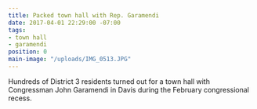 ```yaml
---
title: Packed town hall with Rep. Garamendi
date: 2017-04-01 22:29:00 -07:00
tags:
- town hall
- garamendi
position: 0
main-image: "/uploads/IMG_0513.JPG"
---
```


Hundreds of District 3 residents turned out for a town hall with Congressman John Garamendi in Davis during the February congressional recess.